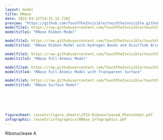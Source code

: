 ```yaml
---
layout: model
title: RNase
date: 2022-03-22T14:31:12.736Z
preview: "https://github.com/TouchTheInvisible/touchtheinvisible.github.io/blob/master/assets/img/1FS3-RibonucleaseA/1FS3-RibonucleaseA_Ribbon+HBonds+DisulfideBridges.png?raw=true" 
modelfile1: https://raw.githubusercontent.com/TouchTheInvisible/touchtheinvisible.github.io/master/assets/models/1FS3-RibonucleaseA/1FS3-RibonucleaseA_Ribbon.dae
modeltitle1: "RNase Ribbon Model"

modelfile2: https://raw.githubusercontent.com/TouchTheInvisible/touchtheinvisible.github.io/master/assets/models/1FS3-RibonucleaseA/1FS3-RibonucleaseA_Ribbon%2BHBonds%2BDisulfideBridges.dae
modeltitle2: "RNase Ribbon Model with Hydrogen Bonds and Disulfide Bridges"

modelfile3: https://raw.githubusercontent.com/TouchTheInvisible/touchtheinvisible.github.io/master/assets/models/1FS3-RibonucleaseA/1FS3-RibonucleaseA_FullAtomic.dae
modeltitle3: "RNase Full-Atomic Model"

modelfile4: https://raw.githubusercontent.com/TouchTheInvisible/touchtheinvisible.github.io/master/assets/models/1FS3-RibonucleaseA/1FS3-RibonucleaseA_FullAtomic%2BTransparentSurface.dae
modeltitle4: "RNase Full-Atomic Model with Transparent Surface"

modelfile5: https://raw.githubusercontent.com/TouchTheInvisible/touchtheinvisible.github.io/master/assets/models/1FS3-RibonucleaseA/1FS3-RibonucleaseA_Surface.dae
modeltitle5: "RNase Surface Model"






figuresheet: /assets\figure_sheets\1FS3-RibonucleaseA_Photosheet.pdf
infographic: /assets\infographics\RNAse_Infographics.pdf
---
```

Ribonuclease A
